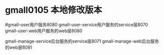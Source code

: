 # gmall0105 本地修改版本

#gmall-user用户服务8080
gmall-user-service用户服务的service层8070
gmall-user-web用户服务的web层8080


gmall-manage-service后台服务的service层8071
gmall-manage-web后台服务的web层8081